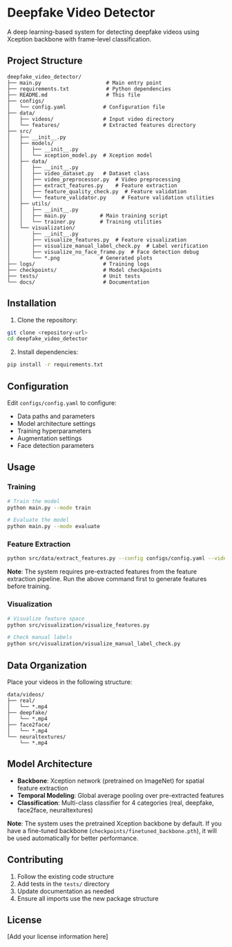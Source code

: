 # Deepfake Video Detector

A deep learning-based system for detecting deepfake videos using Xception backbone with frame-level classification.

## Project Structure

```
deepfake_video_detector/
├── main.py                     # Main entry point
├── requirements.txt            # Python dependencies
├── README.md                   # This file
├── configs/
│   └── config.yaml            # Configuration file
├── data/
│   ├── videos/                # Input video directory
│   └── features/              # Extracted features directory
├── src/
│   ├── __init__.py
│   ├── models/
│   │   ├── __init__.py
│   │   └── xception_model.py  # Xception model
│   ├── data/
│   │   ├── __init__.py
│   │   ├── video_dataset.py   # Dataset class
│   │   ├── video_preprocessor.py  # Video preprocessing
│   │   ├── extract_features.py    # Feature extraction
│   │   ├── feature_quality_check.py  # Feature validation
│   │   └── feature_validator.py     # Feature validation utilities
│   ├── utils/
│   │   ├── __init__.py
│   │   ├── main.py           # Main training script
│   │   └── trainer.py        # Training utilities
│   └── visualization/
│       ├── __init__.py
│       ├── visualize_features.py  # Feature visualization
│       ├── visualize_manual_label_check.py  # Label verification
│       ├── visualize_no_face_frame.py  # Face detection debug
│       └── *.png             # Generated plots
├── logs/                      # Training logs
├── checkpoints/               # Model checkpoints
├── tests/                     # Unit tests
└── docs/                      # Documentation
```

## Installation

1. Clone the repository:
```bash
git clone <repository-url>
cd deepfake_video_detector
```

2. Install dependencies:
```bash
pip install -r requirements.txt
```

## Configuration

Edit `configs/config.yaml` to configure:
- Data paths and parameters
- Model architecture settings
- Training hyperparameters
- Augmentation settings
- Face detection parameters

## Usage

### Training

```bash
# Train the model
python main.py --mode train

# Evaluate the model
python main.py --mode evaluate
```

### Feature Extraction

```bash
python src/data/extract_features.py --config configs/config.yaml --video_dir data/videos --output_dir data/features
```

**Note**: The system requires pre-extracted features from the feature extraction pipeline. Run the above command first to generate features before training.



### Visualization

```bash
# Visualize feature space
python src/visualization/visualize_features.py

# Check manual labels
python src/visualization/visualize_manual_label_check.py
```

## Data Organization

Place your videos in the following structure:
```
data/videos/
├── real/
│   └── *.mp4
├── deepfake/
│   └── *.mp4
├── face2face/
│   └── *.mp4
└── neuraltextures/
    └── *.mp4
```

## Model Architecture

- **Backbone**: Xception network (pretrained on ImageNet) for spatial feature extraction
- **Temporal Modeling**: Global average pooling over pre-extracted features
- **Classification**: Multi-class classifier for 4 categories (real, deepfake, face2face, neuraltextures)

**Note**: The system uses the pretrained Xception backbone by default. If you have a fine-tuned backbone (`checkpoints/finetuned_backbone.pth`), it will be used automatically for better performance.



## Contributing

1. Follow the existing code structure
2. Add tests in the `tests/` directory
3. Update documentation as needed
4. Ensure all imports use the new package structure

## License

[Add your license information here]
